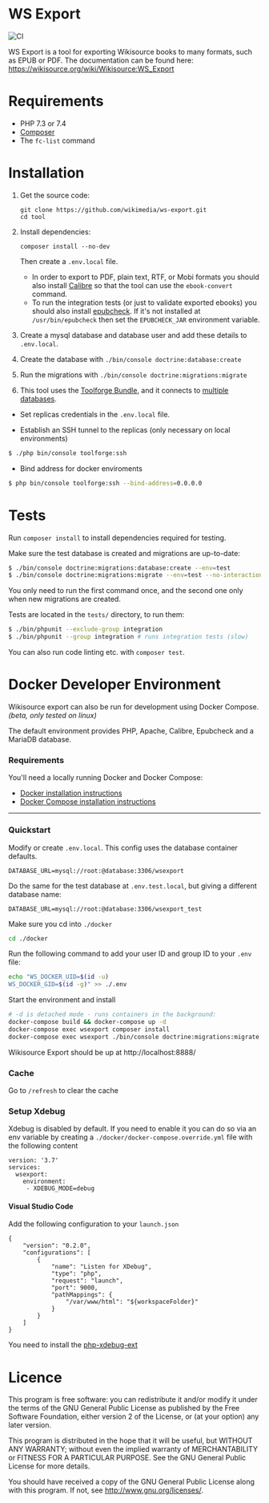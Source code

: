 WS Export
=========

![CI](https://github.com/wikimedia/ws-export/workflows/CI/badge.svg)

WS Export is a tool for exporting Wikisource books to many formats, such as EPUB or PDF.
The documentation can be found here:
https://wikisource.org/wiki/Wikisource:WS_Export

Requirements
============
* PHP 7.3 or 7.4
* [Composer](http://getcomposer.org/)
* The `fc-list` command

Installation
============

1. Get the source code:

       git clone https://github.com/wikimedia/ws-export.git
       cd tool

2. Install dependencies:

       composer install --no-dev

   Then create a `.env.local` file.

   * In order to export to PDF, plain text, RTF, or Mobi formats
     you should also install [Calibre](https://calibre-ebook.com)
     so that the tool can use the `ebook-convert` command.
   * To run the integration tests (or just to validate exported ebooks)
     you should also install
     [epubcheck](https://github.com/w3c/epubcheck).
     If it's not installed at `/usr/bin/epubcheck` then
     set the `EPUBCHECK_JAR` environment variable.

3. Create a mysql database and database user
   and add these details to `.env.local`.

4. Create the database with `./bin/console doctrine:database:create`

5. Run the migrations with `./bin/console doctrine:migrations:migrate`

6. This tool uses the [Toolforge Bundle](https://github.com/wikimedia/ToolforgeBundle), and it connects to [multiple databases](https://github.com/wikimedia/ToolforgeBundle#replicas-connection-manager).
  * Set replicas credentials in the `.env.local` file.

  * Establish an SSH tunnel to the replicas (only necessary on local environments)
```bash
$ ./php bin/console toolforge:ssh
```
  * Bind address for docker enviroments
```bash
$ php bin/console toolforge:ssh --bind-address=0.0.0.0
```

Tests
=====

Run `composer install` to install dependencies required for testing.

Make sure the test database is created and migrations are up-to-date:
```bash
$ ./bin/console doctrine:migrations:database:create --env=test
$ ./bin/console doctrine:migrations:migrate --env=test --no-interaction
```

You only need to run the first command once, and the second one only
when new migrations are created.

Tests are located in the `tests/` directory, to run them:

```bash
$ ./bin/phpunit --exclude-group integration
$ ./bin/phpunit --group integration # runs integration tests (slow)
```

You can also run code linting etc. with `composer test`.

Docker Developer Environment
============================

Wikisource export can also be run for development using Docker Compose. _(beta, only tested on linux)_

The default environment provides PHP, Apache, Calibre, Epubcheck and a MariaDB database.

### Requirements

You'll need a locally running Docker and Docker Compose:

  - [Docker installation instructions][docker-install]
  - [Docker Compose installation instructions][docker-compose]

[docker-install]: https://docs.docker.com/install/
[docker-compose]: https://docs.docker.com/compose/install/

---

### Quickstart

Modify or create `.env.local`. This config uses the database container defaults.
```
DATABASE_URL=mysql://root:@database:3306/wsexport
```

Do the same for the test database at `.env.test.local`, but giving a different database name:
```
DATABASE_URL=mysql://root:@database:3306/wsexport_test
```

Make sure you cd into `./docker`

```bash
cd ./docker 
```

Run the following command to add your user ID and group ID to your `.env` file:

```bash
echo "WS_DOCKER_UID=$(id -u)
WS_DOCKER_GID=$(id -g)" >> ./.env
```

Start the environment and install

```bash
# -d is detached mode - runs containers in the background:
docker-compose build && docker-compose up -d
docker-compose exec wsexport composer install
docker-compose exec wsexport ./bin/console doctrine:migrations:migrate --no-interaction
```

Wikisource Export should be up at http://localhost:8888/

### Cache
Go to `/refresh` to clear the cache

### Setup Xdebug
Xdebug is disabled by default. If you need to enable it you can do so via an env variable by creating a `./docker/docker-compose.override.yml` file with the following content
```
version: '3.7'
services:
  wsexport:
    environment:
     - XDEBUG_MODE=debug
```

#### Visual Studio Code

Add the following configuration to your `launch.json`
```
{
    "version": "0.2.0",
    "configurations": [
        {
            "name": "Listen for XDebug",
            "type": "php",
            "request": "launch",
            "port": 9000,
            "pathMappings": {
                "/var/www/html": "${workspaceFolder}"
            }
        }
    ]
}
```

You need to install the [php-xdebug-ext]

[php-xdebug-ext]: https://marketplace.visualstudio.com/items?itemName=felixfbecker.php-debug


Licence
=======

This program is free software: you can redistribute it and/or modify it under
the terms of the GNU General Public License as published by the Free Software
Foundation, either version 2 of the License, or (at your option) any later
version.

This program is distributed in the hope that it will be useful, but WITHOUT ANY
WARRANTY; without even the implied warranty of MERCHANTABILITY or FITNESS FOR A
PARTICULAR PURPOSE.  See the GNU General Public License for more details.

You should have received a copy of the GNU General Public License along with
this program. If not, see <http://www.gnu.org/licenses/>.
